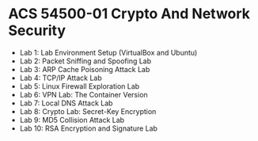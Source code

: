 # ACS 54500-01 Crypto And Network Security

- Lab 1: Lab Environment Setup (VirtualBox and Ubuntu)
- Lab 2: Packet Sniffing and Spoofing Lab
- Lab 3: ARP Cache Poisoning Attack Lab
- Lab 4: TCP/IP Attack Lab
- Lab 5: Linux Firewall Exploration Lab
- Lab 6: VPN Lab: The Container Version
- Lab 7: Local DNS Attack Lab
- Lab 8: Crypto Lab: Secret-Key Encryption
- Lab 9: MD5 Collision Attack Lab
- Lab 10: RSA Encryption and Signature Lab

